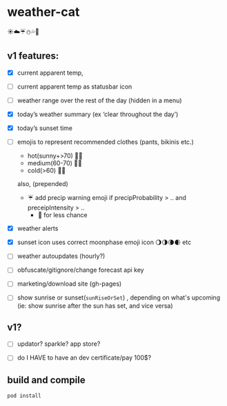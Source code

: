 # weather-cat

☀️☁️☔️⛄️💦🌈

## v1 features: 

- [x] current apparent temp, 
- [ ] current apparent temp as statusbar icon
- [ ] weather range over the rest of the day (hidden in a menu)
- [x] today’s weather summary (ex ‘clear throughout the day’)
- [x] today’s sunset time
- [ ] emojis to represent recommended clothes (pants, bikinis etc.)
	- hot(sunny+>70) 👙👟
	- medium(60-70) 👕👗
	- cold(>60) 👖👘

	also, (prepended)
	- ☔️ add precip warning emoji if precipProbability > .. and preceipIntensity > ..
		- 🌂 for less chance 
- [x] weather alerts
- [x] sunset icon uses correct moonphase emoji icon 🌖🌗🌘🌒 etc
- [ ] weather autoupdates (hourly?)
- [ ] obfuscate/gitignore/change forecast api key
- [ ] marketing/download site (gh-pages)
- [ ] show sunrise or sunset(`sunRiseOrSet`) , depending on what's upcoming (ie: show sunrise after the sun has set, and vice versa)

## v1?

- [ ] updator? sparkle? app store?
- [ ] do I HAVE to have an dev certificate/pay 100$?


## build and compile

`pod install`
